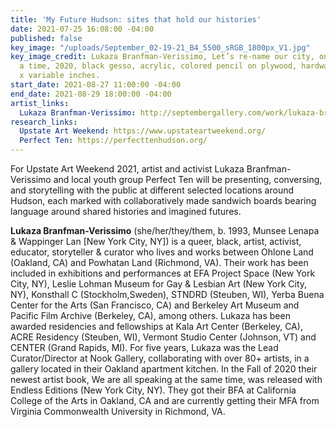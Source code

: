 ```yaml
---
title: 'My Future Hudson: sites that hold our histories'
date: 2021-07-25 16:08:00 -04:00
published: false
key_image: "/uploads/September_02-19-21_B4_5500_sRGB_1800px_V1.jpg"
key_image_credit: Lukaza Branfman-Verissimo, Let’s re-name our city, one block at
  a time, 2020, black gesso, acrylic, colored pencil on plywood, hardware, 48 x 24
  x variable inches.
start_date: 2021-08-27 11:00:00 -04:00
end_date: 2021-08-29 18:00:00 -04:00
artist_links:
  Lukaza Branfman-Verissimo: http://septembergallery.com/work/lukaza-branfman-verissimo.html
research_links:
  Upstate Art Weekend: https://www.upstateartweekend.org/
  Perfect Ten: https://perfecttenhudson.org/
---
```


For Upstate Art Weekend 2021, artist and activist Lukaza Branfman-Verissimo and local youth group Perfect Ten will be presenting, conversing, and storytelling with the public at different selected locations around Hudson, each marked with collaboratively made sandwich boards bearing language around shared histories and imagined futures.     

<b>Lukaza Branfman-Verissimo</b> (she/her/they/them, b. 1993, Munsee Lenapa & Wappinger Lan [New York City, NY]) is a queer, black, artist, activist, educator, storyteller & curator who lives and works between Ohlone Land (Oakland, CA) and Powhatan Land (Richmond, VA). Their work has been included in exhibitions and performances at EFA Project Space (New York City, NY), Leslie Lohman Museum for Gay & Lesbian Art (New York City, NY), Konsthall C (Stockholm,Sweden), STNDRD (Steuben, WI), Yerba Buena Center for the Arts (San Francisco, CA) and Berkeley Art Museum and Pacific Film Archive (Berkeley, CA), among others. Lukaza has been awarded residencies and fellowships at Kala Art Center (Berkeley, CA), ACRE Residency (Steuben, WI), Vermont Studio Center (Johnson, VT) and CENTER (Grand Rapids, MI). For five years, Lukaza was the Lead Curator/Director at Nook Gallery, collaborating with over 80+ artists, in a gallery located in their Oakland apartment kitchen. In the Fall of 2020 their newest artist book, We are all speaking at the same time, was released with Endless Editions (New York City, NY). They got their BFA at California College of the Arts in Oakland, CA and are currently getting their MFA from Virginia Commonwealth University in Richmond, VA.